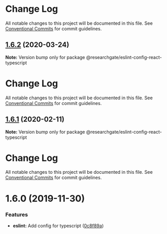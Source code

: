 # Change Log

All notable changes to this project will be documented in this file. See
[Conventional Commits](https://conventionalcommits.org) for commit guidelines.

## [1.6.2](https://github.com/researchgate/tooling/compare/@researchgate/eslint-config-react-typescript@1.6.1...@researchgate/eslint-config-react-typescript@1.6.2) (2020-03-24)

**Note:** Version bump only for package
@researchgate/eslint-config-react-typescript

# Change Log

All notable changes to this project will be documented in this file. See
[Conventional Commits](https://conventionalcommits.org) for commit guidelines.

## [1.6.1](https://github.com/researchgate/tooling/compare/@researchgate/eslint-config-react-typescript@1.6.0...@researchgate/eslint-config-react-typescript@1.6.1) (2020-02-11)

**Note:** Version bump only for package
@researchgate/eslint-config-react-typescript

# Change Log

All notable changes to this project will be documented in this file. See
[Conventional Commits](https://conventionalcommits.org) for commit guidelines.

# 1.6.0 (2019-11-30)

### Features

- **eslint:** Add config for typescript
  ([0c8f89a](https://github.com/researchgate/tooling/commit/0c8f89a))

